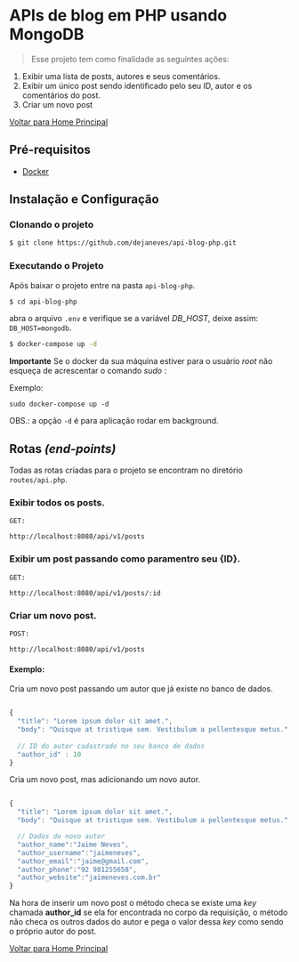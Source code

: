 # APIs de blog em PHP usando MongoDB

> Esse projeto tem como finalidade as seguintes ações:

1. Exibir uma lista de posts, autores e seus comentários.
2. Exibir um único post sendo identificado pelo seu ID, autor e os comentários do post.
3. Criar um novo post

[Voltar para Home Principal](readme.md)

## Pré-requisitos
* [Docker](https://docs.docker.com/)

## Instalação e Configuração

### Clonando o projeto

```bash
$ git clone https://github.com/dejaneves/api-blog-php.git
```

### Executando o Projeto

Após baixar o projeto entre na pasta `api-blog-php`.

```bash
$ cd api-blog-php
```
abra o arquivo `.env` e verifique se a variável *DB_HOST*, deixe assim: `DB_HOST=mongodb`. 


```bash
$ docker-compose up -d
```

**Importante**
Se o docker da sua máquina estiver para o usuário *root* não esqueça de acrescentar o comando *sudo* : 

Exemplo:

`sudo docker-compose up -d`

OBS.: a opção `-d` é para aplicação rodar em background.

## Rotas *(end-points)*

Todas as rotas criadas para o projeto se encontram no diretório `routes/api.php`.

### Exibir todos os posts.

```http
GET:

http://localhost:8080/api/v1/posts
```

### Exibir um post passando como paramentro seu {ID}.
```http
GET:

http://localhost:8080/api/v1/posts/:id
```

### Criar um novo post.

```http
POST:

http://localhost:8080/api/v1/posts
```

#### Exemplo:

Cria um novo post passando um autor que já existe no banco de dados.

```javascript

{
  "title": "Lorem ipsum dolor sit amet.",
  "body": "Quisque at tristique sem. Vestibulum a pellentesque metus.",
  
  // ID do autor cadastrado no seu banco de dados
  "author_id" : 10
}
```

Cria um novo post, mas adicionando um novo autor.

```javascript

{
  "title": "Lorem ipsum dolor sit amet.",
  "body": "Quisque at tristique sem. Vestibulum a pellentesque metus.",

  // Dados do novo autor
  "author_name":"Jaime Neves",
  "author_username":"jaimeneves",
  "author_email":"jaime@gmail.com",
  "author_phone":"92 981255658",
  "author_website":"jaimeneves.com.br"
}
```

Na hora de inserir um novo post o método checa se existe uma *key* chamada **author_id** se ela for encontrada no corpo da requisição, o método não checa os outros dados do autor e pega o valor dessa *key* como sendo o próprio autor do post.

[Voltar para Home Principal](readme.md)